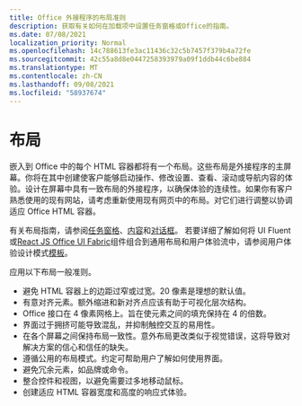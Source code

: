 ```yaml
---
title: Office 外接程序的布局准则
description: 获取有关如何在加载项中设置任务窗格或Office的指南。
ms.date: 07/08/2021
localization_priority: Normal
ms.openlocfilehash: 14c788613fe3ac11436c32c5b7457f379b4a72fe
ms.sourcegitcommit: 42c55a8d8e0447258393979a09f1ddb44c6be884
ms.translationtype: MT
ms.contentlocale: zh-CN
ms.lasthandoff: 09/08/2021
ms.locfileid: "58937674"
---
```

# <a name="layout"></a>布局

嵌入到 Office 中的每个 HTML 容器都将有一个布局。这些布局是外接程序的主屏幕。你将在其中创建使客户能够启动操作、修改设置、查看、滚动或导航内容的体验。设计在屏幕中具有一致布局的外接程序，以确保体验的连续性。如果你有客户熟悉使用的现有网站，请考虑重新使用现有网页中的布局。对它们进行调整以协调适应 Office HTML 容器。

有关布局指南，请参阅[任务窗格](task-pane-add-ins.md)、[内容](content-add-ins.md)和[对话框](dialog-boxes.md)。 若要详细了解如何将 UI Fluent[](using-office-ui-fabric-react.md)或[React JS Office UI Fabric](fabric-core.md)组件组合到通用布局和用户体验流中，请参阅用户体验设计模式[模板](ux-design-pattern-templates.md)。

应用以下布局一般准则。

- 避免 HTML 容器上的边距过窄或过宽。20 像素是理想的默认值。
- 有意对齐元素。额外缩进和新对齐点应该有助于可视化层次结构。
- Office 接口在 4 像素网格上。旨在使元素之间的填充保持在 4 的倍数。
- 界面过于拥挤可能导致混乱，并抑制触控交互的易用性。
- 在各个屏幕之间保持布局一致性。意外布局更改类似于视觉错误，这将导致对解决方案的信心和信任的缺失。
- 遵循公用的布局模式。约定可帮助用户了解如何使用界面。
- 避免冗余元素，如品牌或命令。
- 整合控件和视图，以避免需要过多地移动鼠标。
- 创建适应 HTML 容器宽度和高度的响应式体验。
